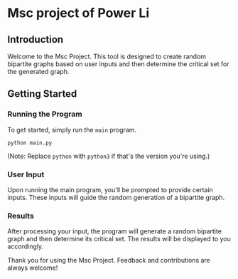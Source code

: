 # Msc project of Power Li

## Introduction
Welcome to the Msc Project. This tool is designed to create random bipartite graphs based on user inputs and then determine the critical set for the generated graph.

## Getting Started

### Running the Program
To get started, simply run the `main` program. 

```
python main.py
```

(Note: Replace `python` with `python3` if that's the version you're using.)

### User Input
Upon running the main program, you'll be prompted to provide certain inputs. These inputs will guide the random generation of a bipartite graph.

### Results
After processing your input, the program will generate a random bipartite graph and then determine its critical set. The results will be displayed to you accordingly.

Thank you for using the Msc Project. Feedback and contributions are always welcome!
